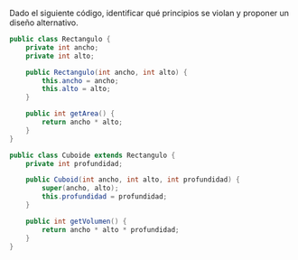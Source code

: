 Dado el siguiente código, identificar qué principios se violan y proponer un diseño alternativo.

```java
public class Rectangulo {
    private int ancho;
    private int alto;

    public Rectangulo(int ancho, int alto) {
        this.ancho = ancho;
        this.alto = alto;
    }

    public int getArea() {
        return ancho * alto;
    }
}

public class Cuboide extends Rectangulo {
    private int profundidad;

    public Cuboid(int ancho, int alto, int profundidad) {
        super(ancho, alto);
        this.profundidad = profundidad;
    }

    public int getVolumen() {
        return ancho * alto * profundidad;
    }
}
```

